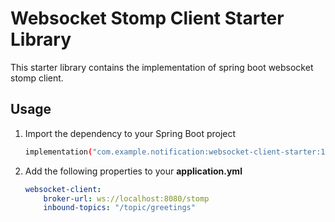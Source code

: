 # Websocket Stomp Client Starter Library

This starter library contains the implementation of spring boot websocket stomp client. 

## Usage

1. Import the dependency to your Spring Boot project

   ```bash
   implementation("com.example.notification:websocket-client-starter:1.0.0")
   ```
   
2. Add the following properties to your **application.yml**
   
   ```yaml
   websocket-client:
       broker-url: ws://localhost:8080/stomp
       inbound-topics: "/topic/greetings"
   ```